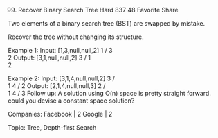 99. Recover Binary Search Tree
Hard 837 48 Favorite Share

Two elements of a binary search tree (BST) are swapped by mistake.

Recover the tree without changing its structure.

Example 1:
Input: [1,3,null,null,2]
   1
  /
 3
  \
   2
Output: [3,1,null,null,2]
   3
  /
 1
  \
   2

Example 2:
Input: [3,1,4,null,null,2]
  3
 / \
1   4
   /
  2
Output: [2,1,4,null,null,3]
  2
 / \
1   4
   /
  3
Follow up:
A solution using O(n) space is pretty straight forward.
could you devise a constant space solution? 

Companies: Facebook | 2 Google | 2

Topic: Tree, Depth-first Search


